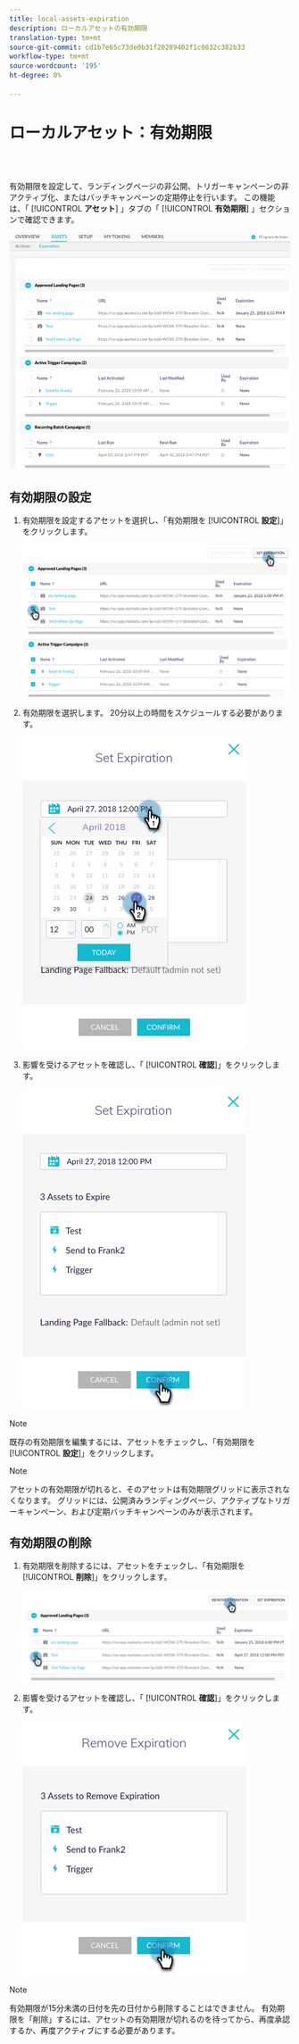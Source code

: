 ```yaml
---
title: local-assets-expiration
description: ローカルアセットの有効期限
translation-type: tm+mt
source-git-commit: cd1b7e65c73de0b31f20289402f1c0832c382b33
workflow-type: tm+mt
source-wordcount: '195'
ht-degree: 0%

---
```



# ローカルアセット：有効期限

<br> 

有効期限を設定して、ランディングページの非公開、トリガーキャンペーンの非アクティブ化、またはバッチキャンペーンの定期停止を行います。 この機能は、「 [!UICONTROL **アセット**] 」タブの「 [!UICONTROL **有効期限**] 」セクションで確認できます。

![イメージ1](/help/sky/assets/programs/local-assets-expiration/local-assets-expiration-1.png)

## 有効期限の設定

1. 有効期限を設定するアセットを選択し、「有効期限を [!UICONTROL **設定**]」をクリックします。

   ![イメージ2](/help/sky/assets/programs/local-assets-expiration/local-assets-expiration-2.png)

1. 有効期限を選択します。 20分以上の時間をスケジュールする必要があります。

   ![イメージ3](/help/sky/assets/programs/local-assets-expiration/local-assets-expiration-3.png)

1. 影響を受けるアセットを確認し、「 [!UICONTROL **確認**]」をクリックします。

   ![画像4](/help/sky/assets/programs/local-assets-expiration/local-assets-expiration-4.png)

>[!NOTE]
>
>既存の有効期限を編集するには、アセットをチェックし、「有効期限を [!UICONTROL **設定**]」をクリックします。

>[!NOTE]
>
>アセットの有効期限が切れると、そのアセットは有効期限グリッドに表示されなくなります。 グリッドには、公開済みランディングページ、アクティブなトリガーキャンペーン、および定期バッチキャンペーンのみが表示されます。

## 有効期限の削除

1. 有効期限を削除するには、アセットをチェックし、「有効期限を [!UICONTROL **削除**]」をクリックします。

   ![画像5](/help/sky/assets/programs/local-assets-expiration/local-assets-expiration-5.png)

1. 影響を受けるアセットを確認し、「 [!UICONTROL **確認**]」をクリックします。

   ![画像6](/help/sky/assets/programs/local-assets-expiration/local-assets-expiration-6.png)

>[!NOTE]
>
>有効期限が15分未満の日付を先の日付から削除することはできません。 有効期限を「削除」するには、アセットの有効期限が切れるのを待ってから、再度承認するか、再度アクティブにする必要があります。
